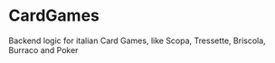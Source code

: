# CardGames
Backend logic for italian Card Games, like Scopa, Tressette, Briscola, Burraco and Poker
